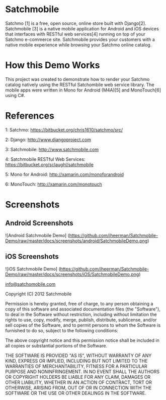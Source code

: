 Satchmobile
===============================

Satchmo [1] is a free, open source, online store built with Django[2].  Satchmobile [3] is a native mobile application for Android and iOS devices that interfaces with RESTful web services[4] running on top of your Satchmo e-commerce site.  Satchmobile provides your customers with a native mobile experience while browsing your Satchmo online catalog.  

How this Demo Works
===============================

This project was created to demonstrate how to render your Satchmo catalog natively using the RESTful Satchombile web service library.  The mobile apps were written in Mono for Android (M4A)[5] and MonoTouch[6] using C#.

References
===============================

1: Satchmo: https://bitbucket.org/chris1610/satchmo/src/

2: Django: http://www.djangoproject.com

3: Satchmobile: http://www.satchmobile.com

4: Satchmobile RESTful Web Services: https://bitbucket.org/sclaughl/satchmobile

5: Mono for Android: http://xamarin.com/monoforandroid

6: MonoTouch: http://xamarin.com/monotouch

Screenshots
===============================

Android Screenshots
------------------------------
![Android Satchmobile Demo] (https://github.com/jheerman/Satchmobile-Demo/raw/master/docs/screenshots/android/SatchmobileDemo.png)


iOS Screenshots
------------------------------
![iOS Satchmobile Demo] (https://github.com/jheerman/Satchmobile-Demo/raw/master/docs/screenshots/iOS/SatchmobileDemo.png)

info@satchomobile.com

Copyright (C) 2012 Satchmobile

Permission is hereby granted, free of charge, to any person obtaining a copy of this software and associated documentation files (the "Software"), to deal in the Software without restriction, including without limitation the rights to use, copy, modify, merge, publish, distribute, sublicense, and/or sell copies of the Software, and to permit persons to whom the Software is furnished to do so, subject to the following conditions:

The above copyright notice and this permission notice shall be included in all copies or substantial portions of the Software.

THE SOFTWARE IS PROVIDED "AS IS", WITHOUT WARRANTY OF ANY KIND, EXPRESS OR IMPLIED, INCLUDING BUT NOT LIMITED TO THE WARRANTIES OF MERCHANTABILITY, FITNESS FOR A PARTICULAR PURPOSE AND NONINFRINGEMENT. IN NO EVENT SHALL THE AUTHORS OR COPYRIGHT HOLDERS BE LIABLE FOR ANY CLAIM, DAMAGES OR OTHER LIABILITY, WHETHER IN AN ACTION OF CONTRACT, TORT OR OTHERWISE, ARISING FROM, OUT OF OR IN CONNECTION WITH THE SOFTWARE OR THE USE OR OTHER DEALINGS IN THE SOFTWARE.

